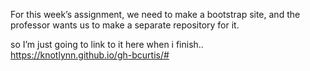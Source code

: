 For this week’s assignment, we need to make a bootstrap site, and the professor wants us to make a separate repository for it.

so I’m just going to link to it here when i finish..
https://knotlynn.github.io/gh-bcurtis/#
